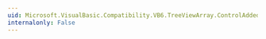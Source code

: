 ```yaml
---
uid: Microsoft.VisualBasic.Compatibility.VB6.TreeViewArray.ControlAdded
internalonly: False
---
```

